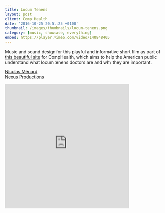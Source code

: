 ```yaml
---
title: Locum Tenens
layout: post
client: Comp Health
date: '2016-10-25 20:51:25 +0100'
thumbnail: /images/thumbnails/locum-tenens.png
category: [music, showcase, everything]
embed: https://player.vimeo.com/video/140848405
---
```


Music and sound design for this playful and informative short film as part of [this beautiful site](http://www.locumstory.com/) for CompHealth, which aims to help the American public understand what locum tenens doctors are and why they are important.

[](https://vimeo.com/calebwood/swapmeet#t=374s)

[Nicolas Ménard](http://nicolasmenard.com/)  
[Nexus Productions](http://www.nexusproductions.com/)

<div id="bc"><iframe style="border: 0; width: 400px; height: 400px;" src="https://bandcamp.com/EmbeddedPlayer/track=1432479499/size=large/bgcol=ffffff/linkcol=333333/minimal=true/transparent=true/" seamless><a href="http://skillbard.bandcamp.com/track/token-lemons">Token Lemons by Skillbard</a></iframe></div>
